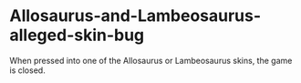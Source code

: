 # Allosaurus-and-Lambeosaurus-alleged-skin-bug
When pressed into one of the Allosaurus or Lambeosaurus skins, the game is closed.

